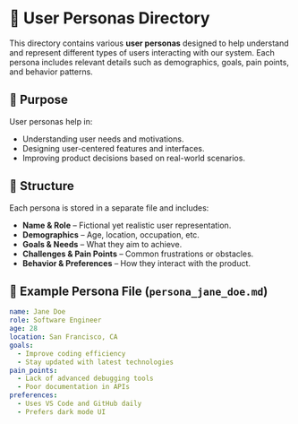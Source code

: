 # 📂 User Personas Directory

This directory contains various **user personas** designed to help understand and represent different types of users interacting with our system. Each persona includes relevant details such as demographics, goals, pain points, and behavior patterns.

## 📌 Purpose
User personas help in:
- Understanding user needs and motivations.
- Designing user-centered features and interfaces.
- Improving product decisions based on real-world scenarios.

## 📁 Structure
Each persona is stored in a separate file and includes:
- **Name & Role** – Fictional yet realistic user representation.
- **Demographics** – Age, location, occupation, etc.
- **Goals & Needs** – What they aim to achieve.
- **Challenges & Pain Points** – Common frustrations or obstacles.
- **Behavior & Preferences** – How they interact with the product.

## 📝 Example Persona File (`persona_jane_doe.md`)
```yaml
name: Jane Doe
role: Software Engineer
age: 28
location: San Francisco, CA
goals:
  - Improve coding efficiency
  - Stay updated with latest technologies
pain_points:
  - Lack of advanced debugging tools
  - Poor documentation in APIs
preferences:
  - Uses VS Code and GitHub daily
  - Prefers dark mode UI
